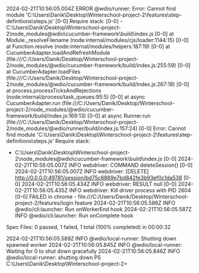  2024-02-21T10:56:05.004Z ERROR @wdio/runner: Error: Cannot find module 'C:\Users\Danik\Desktop\Winterschool-project-2\features\step-definitions\steps.js'
[0-0] Require stack:
[0-0] - C:\Users\Danik\Desktop\Winterschool-project-2\node_modules\@wdio\cucumber-framework\build\index.js
[0-0]     at Module._resolveFilename (node:internal/modules/cjs/loader:1144:15)
[0-0]     at Function.resolve (node:internal/modules/helpers:187:19)
[0-0]     at CucumberAdapter.loadAndRefreshModule (file:///C:/Users/Danik/Desktop/Winterschool-project-2/node_modules/@wdio/cucumber-framework/build/index.js:255:59)
[0-0]     at CucumberAdapter.loadFiles (file:///C:/Users/Danik/Desktop/Winterschool-project-2/node_modules/@wdio/cucumber-framework/build/index.js:267:18)
[0-0]     at process.processTicksAndRejections (node:internal/process/task_queues:95:5)
[0-0]     at async CucumberAdapter.run (file:///C:/Users/Danik/Desktop/Winterschool-project-2/node_modules/@wdio/cucumber-framework/build/index.js:169:13)
[0-0]     at async Runner.run (file:///C:/Users/Danik/Desktop/Winterschool-project-2/node_modules/@wdio/runner/build/index.js:157:24)
[0-0]  Error:  Cannot find module 'C:\Users\Danik\Desktop\Winterschool-project-2\features\step-definitions\steps.js'
Require stack:
- C:\Users\Danik\Desktop\Winterschool-project-2\node_modules\@wdio\cucumber-framework\build\index.js
[0-0] 2024-02-21T10:56:05.007Z INFO webdriver: COMMAND deleteSession()
[0-0] 2024-02-21T10:56:05.007Z INFO webdriver: [DELETE] http://0.0.0.0:49781/session/bd75c8889e7bd842fe3b93ef0c1da538
[0-0] 2024-02-21T10:56:05.434Z INFO webdriver: RESULT null
[0-0] 2024-02-21T10:56:05.435Z INFO webdriver: Kill driver process with PID 2604
[0-0] FAILED in chrome - file:///C:/Users/Danik/Desktop/Winterschool-project-2/features/login.feature
2024-02-21T10:56:05.586Z INFO @wdio/cli:launcher: Run onWorkerEnd hook
2024-02-21T10:56:05.587Z INFO @wdio/cli:launcher: Run onComplete hook

Spec Files:      0 passed, 1 failed, 1 total (100% completed) in 00:00:32

2024-02-21T10:56:05.589Z INFO @wdio/local-runner: Shutting down spawned worker
2024-02-21T10:56:05.845Z INFO @wdio/local-runner: Waiting for 0 to shut down gracefully
2024-02-21T10:56:05.846Z INFO @wdio/local-runner: shutting down
PS C:\Users\Danik\Desktop\Winterschool-project-2> 
